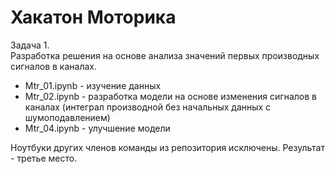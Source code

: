 # Хакатон Моторика

Задача 1.  
Разработка решения на основе анализа значений первых производных сигналов в каналах. 

- Mtr_01.ipynb - изучение данных 
- Mtr_02.ipynb - разработка модели на основе изменения сигналов в каналах (интеграл производной без начальных данных с шумоподавлением)
- Mtr_04.ipynb - улучшение модели 

Ноутбуки других членов команды из репозитория исключены.  Результат - третье место. 
